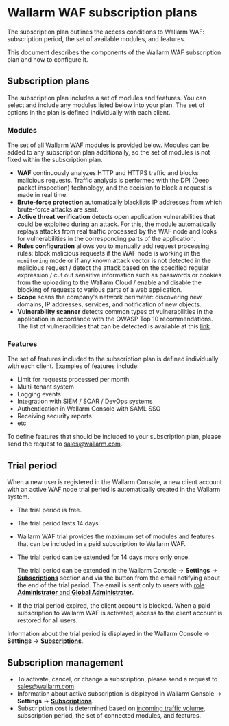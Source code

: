 # Wallarm WAF subscription plans

The subscription plan outlines the access conditions to Wallarm WAF: subscription period, the set of available modules, and features.

This document describes the components of the Wallarm WAF subscription plan and how to configure it.

## Subscription plans

The subscription plan includes a set of modules and features. You can select and include any modules listed below into your plan. The set of options in the plan is defined individually with each client.

### Modules

The set of all Wallarm WAF modules is provided below. Modules can be added to any subscription plan additionally, so the set of modules is not fixed within the subscription plan.

* **WAF** continuously analyzes HTTP and HTTPS traffic and blocks malicious requests. Traffic analysis is performed with the DPI (Deep packet inspection) technology, and the decision to block a request is made in real time.
* **Brute-force protection** automatically blacklists IP addresses from which brute-force attacks are sent.
* **Active threat verification** detects open application vulnerabilities that could be exploited during an attack. For this, the module automatically replays attacks from real traffic processed by the WAF node and looks for vulnerabilities in the corresponding parts of the application.
* **Rules configuration** allows you to manually add request processing rules: block malicious requests if the WAF node is working in the `monitoring` mode or if any known attack vector is not detected in the malicious request / detect the attack based on the specified regular expression / cut out sensitive information such as passwords or cookies from the uploading to the Wallarm Cloud / enable and disable the blocking of requests to various parts of a web application.
* **Scope** scans the company's network perimeter: discovering new domains, IP addresses, services, and notification of new objects.
* **Vulnerability scanner** detects common types of vulnerabilities in the application in accordance with the OWASP Top 10 recommendations. The list of vulnerabilities that can be detected is available at this [link](../attacks-vulns-list.md).

### Features

The set of features included to the subscription plan is defined individually with each client. Examples of features include:

* Limit for requests processed per month
* Multi-tenant system
* Logging events
* Integration with SIEM / SOAR / DevOps systems
* Authentication in Wallarm Console with SAML SSO
* Receiving security reports
* etc

To define features that should be included to your subscription plan, please send the request to [sales@wallarm.com](mailto:sales@wallarm.com). 

## Trial period

When a new user is registered in the Wallarm Console, a new client account with an active WAF node trial period is automatically created in the Wallarm system.

* The trial period is free.
* The trial period lasts 14 days.
* Wallarm WAF trial provides the maximum set of modules and features that can be included in a paid subscription to Wallarm WAF.
* The trial period can be extended for 14 days more only once.

    The trial period can be extended in the Wallarm Console → **Settings** → [**Subscriptions**](../user-guides/settings/subscriptions.md) section and via the button from the email notifying about the end of the trial period. The email is sent only to users with [role **Administrator** and **Global Administrator**](../user-guides/settings/users.md#user-roles).
* If the trial period expired, the client account is blocked. When a paid subscription to Wallarm WAF is activated, access to the client account is restored for all users.

Information about the trial period is displayed in the Wallarm Console → **Settings** → [**Subscriptions**](../user-guides/settings/subscriptions.md).

## Subscription management

* To activate, cancel, or change a subscription, please send a request to [sales@wallarm.com](mailto:sales@wallarm.com).
* Information about active subscription is displayed in Wallarm Console → **Settings** → [**Subscriptions**](../user-guides/settings/subscriptions.md).
* Subscription cost is determined based on [incoming traffic volume](../admin-en/operation/learn-incoming-request-number.md), subscription period, the set of connected modules, and features.
